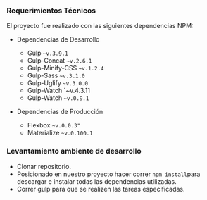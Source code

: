 ### Requerimientos Técnicos

El proyecto fue realizado con las siguientes dependencias NPM:

+ Dependencias de Desarrollo 
  - Gulp `~v.3.9.1`
  - Gulp-Concat `~v.2.6.1`
  - Gulp-Minify-CSS `~v.1.2.4`
  - Gulp-Sass `~v.3.1.0`
  - Gulp-Uglify `~v.3.0.0`
  - Gulp-Watch `~v.4.3.11
  - Gulp-Watch `~v.0.9.1`
  
+ Dependencias de Producción 
  - Flexbox `~v.0.0.3"`
  - Materialize `~v.0.100.1`

### Levantamiento ambiente de desarrollo

+ Clonar repositorio.
+ Posicionado en nuestro proyecto hacer correr `npm install`para descargar e instalar todas las dependencias utilizadas.
+ Correr gulp para que se realizen las tareas especificadas.
